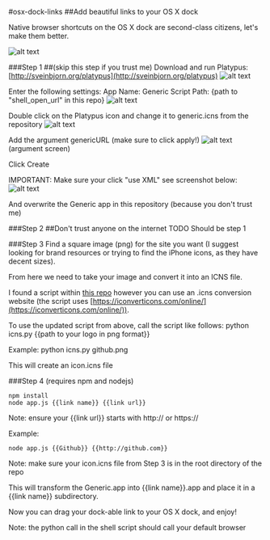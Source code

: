 
#osx-dock-links
##Add beautiful links to your OS X dock

Native browser shortcuts on the OS X dock are second-class citizens, let's make them better.

![alt text](https://github.com/kainolophobia/osx-dock-links/master/images/demo-image.png)

###Step 1 
##(skip this step if you trust me)
Download and run Platypus: [http://sveinbjorn.org/platypus](http://sveinbjorn.org/platypus)
![alt text](https://github.com/kainolophobia/osx-dock-links/master/images/platypus1.png)

Enter the following settings: 
App Name: Generic
Script Path: {path to "shell_open_url" in this repo}
![alt text](https://github.com/kainolophobia/osx-dock-links/master/images/platypus2.png)

Double click on the Platypus icon and change it to generic.icns from the repository
![alt text](https://github.com/kainolophobia/osx-dock-links/master/images/platypus-image.png)

Add the argument genericURL (make sure to click apply!)
![alt text](https://github.com/kainolophobia/osx-dock-links/master/images/platypus-3.png)
(argument screen)

Click Create 

IMPORTANT: Make sure your click "use XML" see screenshot below:
![alt text](https://github.com/kainolophobia/osx-dock-links/master/images/platypus-4.png)

And overwrite the Generic app in this repository (because you don't trust me)

###Step 2
##Don't trust anyone on the internet
TODO Should be step 1

###Step 3
Find a square image (png) for the site you want (I suggest looking for brand resources or trying to find the iPhone icons, as they have decent sizes). 

From here we need to take your image and convert it into an ICNS file.

I found a script within [this repo](https://github.com/stackmachine/bearweb) however you can use an .icns conversion website (the script uses [https://iconverticons.com/online/](https://iconverticons.com/online/)).

To use the updated script from above, call the script like follows:
python icns.py {{path to your logo in png format}}

Example:
python icns.py github.png

This will create an icon.icns file

###Step 4
(requires npm and nodejs)

```
npm install
node app.js {{link name}} {{link url}}
```
Note: ensure your {{link url}} starts with http:// or https://

Example:
```
node app.js {{Github}} {{http://github.com}}
```
Note: make sure your icon.icns file from Step 3 is in the root directory of the repo

This will transform the Generic.app into {{link name}}.app and place it in a {{link name}} subdirectory.

Now you can drag your dock-able link to your OS X dock, and enjoy!

Note: the python call in the shell script should call your default browser

